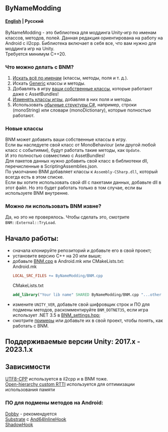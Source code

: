 ## ByNameModding
#### [English](https://github.com/ByNameModding/BNM-Android/tree/master) | Русский
ByNameModding - это библиотека для моддинга Unity-игр по именам классов, методов, полей. Данная редакция ориентирована на работу на Android с il2cpp. Библиотека включает в себя все, что вам нужно для моддинга игр на Unity.<br>
Требуется минимум C++20.

### Что можно делать с BNM?
1. [Искать всё по именам](Examples/01_Basics.cpp) (классы, методы, поля и т. д.).
2. Искать [Generic](Examples/04_Generic.cpp) классы и методы.
3. Добавлять в игру [ваши собственные классы](Examples/03_NewOrModClasses.cpp), которые работают даже с AssetBundles!
4. [Изменять классы игры](Examples/03_NewOrModClasses.cpp), добавляя в них поля и методы.
5. Использовать [обычные структуры С#](Examples/02_OtherStructures.cpp), например, строки (monoString) или словари (monoDictionary), которые полностью работают.

### Новые классы
BNM может добавить ваши собственные классы в игру.<br>
Если вы наследуете свой класс от MonoBehaviour (или другой любой класс с событиями), будут работать такие методы, как `Update`.<br>
И это полностью совместимо с AssetBundles!<br>
Для пакетов данных нужно добавить свой класс в библиотеки dll, перечисленные в ScriptingAssemblies.json.<br>
По умолчанию BNM добавляет классы к `Assembly-CSharp.dll`, который всегда есть в этом списке.<br>
Если вы хотите использовать свой dll с пакетами данных, добавьте dll в этот файл. Но это будет работать только в том случае, если вы используете BNM внутренне.<br>

### Можно ли использовать BNM извне?
Да, но это не проверялось. Чтобы сделать это, смотрите `BNM::External::TryLoad`.

## Начало работы:
+ сначала клонируйте репозиторий и добавьте его в свой проект;
+ установите версию C++ на 20 или выше;
+ добавьте [BNM.cpp](ByNameModding/BNM.cpp) в Android.mk или CMakeLists.txt:<br>
    Android.mk
    ```mk
    LOCAL_SRC_FILES += ByNameModding/BNM.cpp
    ```
    CMakeLists.txt
    ```cmake
    add_library("Your lib name" SHARED ByNameModding/BNM.cpp "...other cpp files")
    ```
+ измените `UNITY_VER`, добавьте свой шифровщик строк и ПО для подмены методов, раскомментируйте `BNM_DOTNET35`, если игра использует .NET 3.5 в [BNM_settings.hpp](ByNameModding/BNM_settings.hpp);
+ смотрите [примеры](Examples) или добавьте их в свой проект, чтобы понять, как работать с BNM.

## Поддерживаемые версии Unity: 2017.x - 2023.1.x

## Зависимости
[UTF8-CPP](https://github.com/nemtrif/utfcpp) используется в il2cpp и в BNM тоже.<br>
[Open-hierarchy custom RTTI](https://github.com/royvandam/rtti/tree/cf0dee6fb3999573f45b0726a8d5739022e3dacf) используется для оптимизации использования памяти
### ПО для подмены методов на Android:
[Dobby](https://github.com/jmpews/Dobby) - рекомендуется<br>
[Substrate](https://github.com/jbro129/Unity-Substrate-Hook-Android/tree/master/C%2B%2B/Substrate) с [And64InlineHook](https://github.com/Rprop/And64InlineHook)<br>
[ShadowHook](https://github.com/bytedance/android-inline-hook)